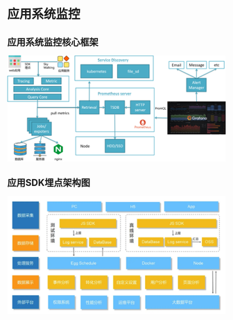 # 应用系统监控

## 应用系统监控核心框架

![系统架构图](../images/systemmonitor-all.png)

## 应用SDK埋点架构图

![系统架构图](../images/SDK-data-collect.png)
